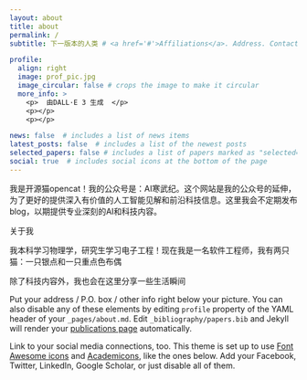 ```yaml
---
layout: about
title: about
permalink: /
subtitle: 下一版本的人类 # <a href='#'>Affiliations</a>. Address. Contacts. Moto. Etc.

profile:
  align: right
  image: prof_pic.jpg
  image_circular: false # crops the image to make it circular
  more_info: >
    <p>  由DALL·E 3 生成  </p>
    <p></p>
    <p></p>

news: false  # includes a list of news items
latest_posts: false  # includes a list of the newest posts
selected_papers: false # includes a list of papers marked as "selected={true}"
social: true  # includes social icons at the bottom of the page
---
```


我是开源猫opencat！我的公众号是：AI寒武纪。这个网站是我的公众号的延伸，为了更好的提供深入有价值的人工智能见解和前沿科技信息。这里我会不定期发布blog，以期提供专业深刻的AI和科技内容。

关于我

我本科学习物理学，研究生学习电子工程！现在我是一名软件工程师，我有两只猫：一只银点和一只重点色布偶

除了科技内容外，我也会在这里分享一些生活瞬间


Put your address / P.O. box / other info right below your picture. You can also disable any of these elements by editing `profile` property of the YAML header of your `_pages/about.md`. Edit `_bibliography/papers.bib` and Jekyll will render your [publications page](/al-folio/publications/) automatically.

Link to your social media connections, too. This theme is set up to use [Font Awesome icons](http://fortawesome.github.io/Font-Awesome/) and [Academicons](https://jpswalsh.github.io/academicons/), like the ones below. Add your Facebook, Twitter, LinkedIn, Google Scholar, or just disable all of them.